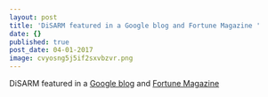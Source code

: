 ```yaml
---
layout: post
title: 'DiSARM featured in a Google blog and Fortune Magazine '
date: {}
published: true
post_date: 04-01-2017
image: cvyosng5j5if2sxvbzvr.png
---
```


DiSARM featured in a [Google blog](https://blog.google/products/maps/how-maps-and-machine-learning-are-helping-eliminate-malaria/) and [Fortune Magazine](http://fortune.com/2017/04/25/google-machine-learning-malaria/)
